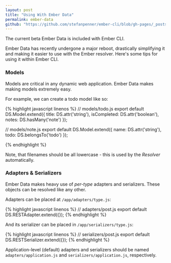 ```yaml
---
layout: post
title: "Using With Ember Data"
permalink: ember-data
github: "https://github.com/stefanpenner/ember-cli/blob/gh-pages/_posts/2013-04-10-ember-data.md"
---
```


The current beta Ember Data is included with Ember CLI.

Ember Data has recently undergone a major reboot, drastically simplifying it and
making it easier to use with the Ember resolver. Here's some tips for using it
within Ember CLI.

### Models

Models are critical in any dynamic web application. Ember Data makes making
models extremely easy.

For example, we can create a todo model like so:

{% highlight javascript linenos %}
// models/todo.js
export default DS.Model.extend({
  title: DS.attr('string'),
  isCompleted: DS.attr('boolean'),
  notes: DS.hasMany('note')
});

// models/note.js
export default DS.Model.extend({
  name: DS.attr('string'),
  todo: DS.belongsTo('todo')
});

{% endhighlight %}

Note, that filenames should be all lowercase - this is used by the
*Resolver* automatically.

### Adapters & Serializers

Ember Data makes heavy use of *per-type* adapters and serializers. These objects
can be resolved like any other.

Adapters can be placed at `/app/adapters/type.js`:

{% highlight javascript linenos %}
// adapters/post.js
export default DS.RESTAdapter.extend({});
{% endhighlight %}

And its serializer can be placed in `/app/serializers/type.js`:

{% highlight javascript linenos %}
// serializers/post.js
export default DS.RESTSerializer.extend({});
{% endhighlight %}

Application-level (default) adapters and serializers should be named
`adapters/application.js` and `serializers/application.js`, respectively.
